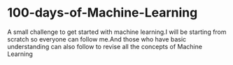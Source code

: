 # 100-days-of-Machine-Learning
A small challenge to get started with machine learning.I will be starting from scratch so everyone can follow me.And those who have basic understanding can also follow to revise all the concepts of Machine Learning
